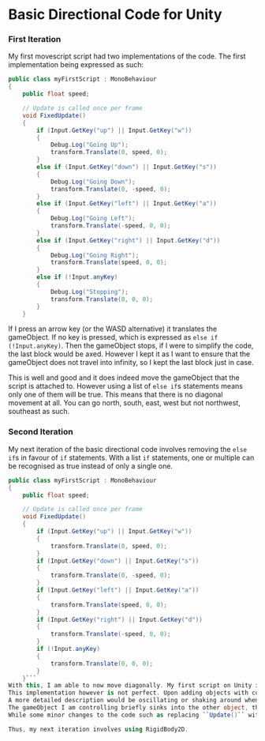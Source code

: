 # Basic Directional Code for Unity

### First Iteration
My first movescript script had two implementations of the code.
The first implementation being expressed as such:
```cs
public class myFirstScript : MonoBehaviour
{
    public float speed;

    // Update is called once per frame
    void FixedUpdate()
    {
        if (Input.GetKey("up") || Input.GetKey("w"))
        {
            Debug.Log("Going Up");
            transform.Translate(0, speed, 0);
        }
        else if (Input.GetKey("down") || Input.GetKey("s"))
        {
            Debug.Log("Going Down");
            transform.Translate(0, -speed, 0);
        }
        else if (Input.GetKey("left") || Input.GetKey("a"))
        {
            Debug.Log("Going Left");
            transform.Translate(-speed, 0, 0);
        }
        else if (Input.GetKey("right") || Input.GetKey("d"))
        {
            Debug.Log("Going Right");
            transform.Translate(speed, 0, 0);
        }
        else if (!Input.anyKey)
        {
            Debug.Log("Stopping");
            transform.Translate(0, 0, 0);
        }
    }
```
If I press an arrow key (or the WASD alternative) it translates the gameObject. If no key is pressed, which is expressed as ``else if (!Input.anyKey)``. Then the gameObject stops, if I were to simplify the code, the last block would be axed. 
However I kept it as I want to ensure that the gameObject does not travel into infinity, so I kept the last block just in case.

This is well and good and it does indeed move the gameObject that the script is attached to. However using a list of ``else if``s statements means only one of them will be true.
This means that there is no diagonal movement at all. You can go north, south, east, west but not northwest, southeast as such.

### Second Iteration
My next iteration of the basic directional code involves removing the ``else if``s in favour of ``if`` statements. 
With a list ``if`` statements, one or multiple can be recognised as true instead of only a single one.

```cs
public class myFirstScript : MonoBehaviour
{
    public float speed;

    // Update is called once per frame
    void FixedUpdate()
    {
        if (Input.GetKey("up") || Input.GetKey("w"))
        {
            transform.Translate(0, speed, 0);
        }
        if (Input.GetKey("down") || Input.GetKey("s"))
        {
            transform.Translate(0, -speed, 0);
        }
        if (Input.GetKey("left") || Input.GetKey("a"))
        {
            transform.Translate(speed, 0, 0);
        }
        if (Input.GetKey("right") || Input.GetKey("d"))
        {
            transform.Translate(-speed, 0, 0);
        }
        if (!Input.anyKey)
        {
            transform.Translate(0, 0, 0);
        }
    }```
With this, I am able to now move diagonally. My first script on Unity is now done.
This implementation however is not perfect. Upon adding objects with collisions, if I press my gameObject against another gameObject with collisions enabled, it bounces around.
A more detailed description would be oscillating or shaking around when I press against it. 
The gameObject I am controlling briefly sinks into the other object, then bounces back out before pressing back in. This is not an ideal behaviour.
While some minor changes to the code such as replacing ``Update()`` with ``FixedUpdate()`` helped reduce the shaking, it only minimises it if I were to translate at a very high speed.

Thus, my next iteration involves using RigidBody2D.
